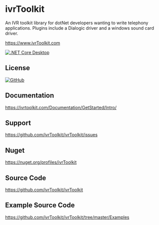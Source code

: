 ivrToolkit
==========

An IVR toolkit library for dotNet developers wanting to write telephony applications. Plugins include a Dialogic driver and a windows sound card driver.

https://www.ivrToolkit.com

[![.NET Core Desktop](https://github.com/ivrToolkit/ivrToolkit/actions/workflows/dotnet-desktop.yml/badge.svg)](https://github.com/ivrToolkit/ivrToolkit/actions/workflows/dotnet-desktop.yml)

License
-------
[![GitHub](https://img.shields.io/badge/license-Apache--2.0-blue)](https://github.com/ivrToolkit/ivrToolkit/blob/develop/LICENSE)

Documentation
-------------
https://ivrtoolkit.com/Documentation/GetStarted/Intro/

Support 
-------
https://github.com/ivrToolkit/ivrToolkit/issues

Nuget
-----

https://nuget.org/profiles/ivrToolkit

Source Code
-----------
https://github.com/ivrToolkit/ivrToolkit

Example Source Code
-------------------
https://github.com/ivrToolkit/ivrToolkit/tree/master/Examples
